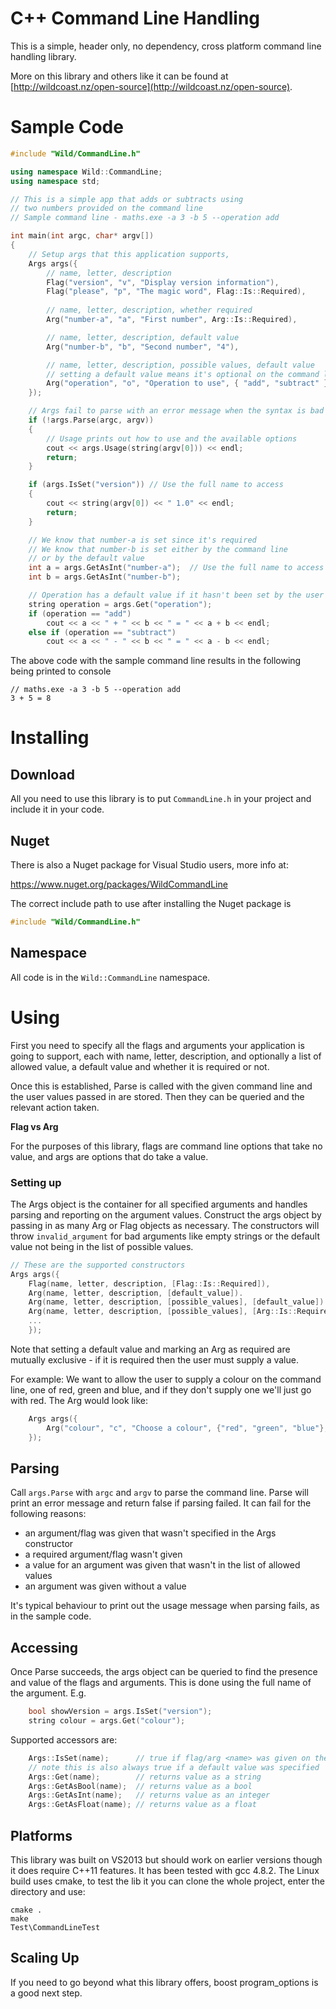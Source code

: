 # C++ Command Line Handling

This is a simple, header only, no dependency, cross platform command line handling library.

More on this library and others like it can be found at [http://wildcoast.nz/open-source](http://wildcoast.nz/open-source).


# Sample Code

```C++
#include "Wild/CommandLine.h"

using namespace Wild::CommandLine;
using namespace std;

// This is a simple app that adds or subtracts using
// two numbers provided on the command line
// Sample command line - maths.exe -a 3 -b 5 --operation add

int main(int argc, char* argv[])
{
    // Setup args that this application supports, 
    Args args({
        // name, letter, description
        Flag("version", "v", "Display version information"),
        Flag("please", "p", "The magic word", Flag::Is::Required),
        
        // name, letter, description, whether required
        Arg("number-a", "a", "First number", Arg::Is::Required),

        // name, letter, description, default value
        Arg("number-b", "b", "Second number", "4"),

        // name, letter, description, possible values, default value
        // setting a default value means it's optional on the command line)
        Arg("operation", "o", "Operation to use", { "add", "subtract" }, "add")
    });

    // Args fail to parse with an error message when the syntax is bad
    if (!args.Parse(argc, argv))
    {
        // Usage prints out how to use and the available options
        cout << args.Usage(string(argv[0])) << endl;
        return;
    }

    if (args.IsSet("version")) // Use the full name to access
    {
        cout << string(argv[0]) << " 1.0" << endl;
        return;
    }

    // We know that number-a is set since it's required
    // We know that number-b is set either by the command line
    // or by the default value
    int a = args.GetAsInt("number-a");  // Use the full name to access
    int b = args.GetAsInt("number-b");

    // Operation has a default value if it hasn't been set by the user
    string operation = args.Get("operation");
    if (operation == "add")
        cout << a << " + " << b << " = " << a + b << endl;
    else if (operation == "subtract")
        cout << a << " - " << b << " = " << a - b << endl;

```

The above code with the sample command line results in the following being printed to console

```
// maths.exe -a 3 -b 5 --operation add
3 + 5 = 8
```

# Installing

## Download

All you need to use this library is to put `CommandLine.h` in your project and include it in your code.

## Nuget

There is also a Nuget package for Visual Studio users, more info at:

https://www.nuget.org/packages/WildCommandLine

The correct include path to use after installing the Nuget package is

```C++
#include "Wild/CommandLine.h"
```

## Namespace

All code is in the `Wild::CommandLine` namespace.

# Using

First you need to specify all the flags and arguments your application is going to support, each with name, letter, description, and optionally a list of allowed value, a default value and whether it is required or not.

Once this is established, Parse is called with the given command line and the user values passed in are stored. Then they can be queried and the relevant action taken.

**Flag vs Arg**

For the purposes of this library, flags are command line options that take no value, and args are options that do take a value.

### Setting up

The Args object is the container for all specified arguments and handles parsing and reporting on the argument values. Construct the args object by passing in as many Arg or Flag objects as necessary. The constructors will throw `invalid_argument` for bad arguments like empty strings or the default value not being in the list of possible values.

```C++
// These are the supported constructors
Args args({
    Flag(name, letter, description, [Flag::Is::Required]),
    Arg(name, letter, description, [default_value]).
    Arg(name, letter, description, [possible_values], [default_value]).
    Arg(name, letter, description, [possible_values], [Arg::Is::Required])
    ...
    });
```

Note that setting a default value and marking an Arg as required are mutually exclusive - if it is required then the user must supply a value.

For example: We want to allow the user to supply a colour on the command line, one of red, green and blue, and if they don't supply one we'll just go with red. The Arg would look like:

```C++
    Args args({
        Arg("colour", "c", "Choose a colour", {"red", "green", "blue"}, "red")
    });
```

## Parsing

Call `args.Parse` with `argc` and `argv` to parse the command line. Parse will print an error message and return false if parsing failed. It can fail for the following reasons:

* an argument/flag was given that wasn't specified in the Args constructor
* a required argument/flag wasn't given
* a value for an argument was given that wasn't in the list of allowed values
* an argument was given without a value

It's typical behaviour to print out the usage message when parsing fails, as in the sample code.

## Accessing

Once Parse succeeds, the args object can be queried to find the presence and value of the flags and arguments. This is done using the full name of the argument. E.g.

```C++
    bool showVersion = args.IsSet("version");
    string colour = args.Get("colour");
```

Supported accessors are:

```C++
    Args::IsSet(name);      // true if flag/arg <name> was given on the command line
    // note this is also always true if a default value was specified
    Args::Get(name);        // returns value as a string
    Args::GetAsBool(name);  // returns value as a bool
    Args::GetAsInt(name);   // returns value as an integer
    Args::GetAsFloat(name); // returns value as a float
```


## Platforms

This library was built on VS2013 but should work on earlier versions though it does require C++11 features. It has been tested with gcc 4.8.2. The Linux build uses cmake, to test the lib it you can clone the whole project, enter the directory and use:

```
cmake .
make
Test\CommandLineTest
```

## Scaling Up

If you need to go beyond what this library offers, boost program_options is a good next step.